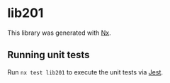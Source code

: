 # lib201

This library was generated with [Nx](https://nx.dev).


## Running unit tests

Run `nx test lib201` to execute the unit tests via [Jest](https://jestjs.io).


